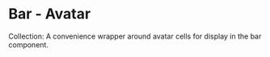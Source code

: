 # Bar - Avatar

Collection:  A convenience wrapper around avatar cells for display in the bar component.